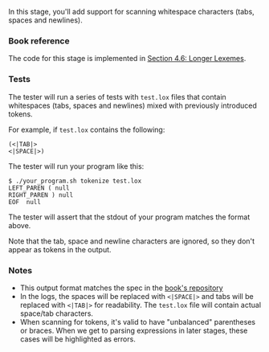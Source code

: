 In this stage, you'll add support for scanning whitespace characters (tabs, spaces and newlines).

### Book reference

The code for this stage is implemented in [Section 4.6: Longer Lexemes](https://craftinginterpreters.com/scanning.html#longer-lexemes).

### Tests

The tester will run a series of tests with `test.lox` files that contain whitespaces (tabs, spaces and newlines) mixed with previously introduced tokens.

For example, if `test.lox` contains the following:

```
(<|TAB|>
<|SPACE|>)
```

The tester will run your program like this:

```
$ ./your_program.sh tokenize test.lox
LEFT_PAREN ( null
RIGHT_PAREN ) null
EOF  null
```

The tester will assert that the stdout of your program matches the format above.

Note that the tab, space and newline characters are ignored, so they don't appear as tokens in the output.

### Notes

- This output format matches the spec in the [book's repository](https://github.com/munificent/craftinginterpreters/tree/01e6f5b8f3e5dfa65674c2f9cf4700d73ab41cf8/test/scanning)
- In the logs, the spaces will be replaced with `<|SPACE|>` and tabs will be replaced with `<|TAB|>` for readability. The `test.lox` file will contain actual space/tab characters.
- When scanning for tokens, it's valid to have "unbalanced" parentheses or braces. When we get to parsing expressions in later stages, these cases will be highlighted as errors.